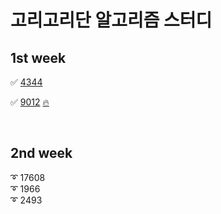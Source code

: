 # 고리고리단 알고리즘 스터디

## 1st week

✅ [4344][link]

[link]: https://github.com/YoonAh-dev/BaekJoon-Algorithm/blob/master/Algorithm/baekjoon_4344.cpp

✅ [9012][link2] [🔥](https://velog.io/@yoonah-dev/9012%EB%B2%88-%EA%B4%84%ED%98%B8C)

[link2]: https://github.com/YoonAh-dev/BaekJoon-Algorithm/blob/master/Algorithm/baekjoon_9012.cpp
  
<br/>

## 2nd week

➰ 17608 <br/>
➰ 1966 <br/>
➰ 2493 <br/>
